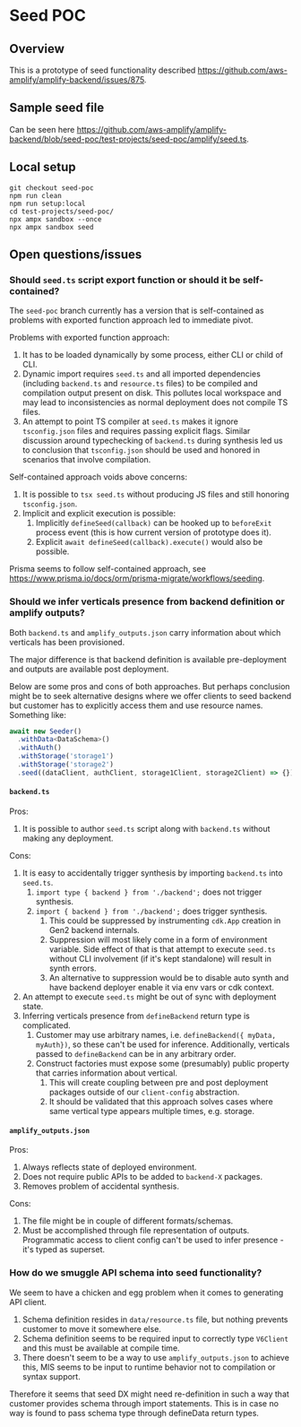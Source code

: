 # Seed POC

## Overview

This is a prototype of seed functionality described https://github.com/aws-amplify/amplify-backend/issues/875.

## Sample seed file

Can be seen here https://github.com/aws-amplify/amplify-backend/blob/seed-poc/test-projects/seed-poc/amplify/seed.ts.

## Local setup

```shell
git checkout seed-poc
npm run clean
npm run setup:local
cd test-projects/seed-poc/
npx ampx sandbox --once
npx ampx sandbox seed
```

## Open questions/issues

### Should `seed.ts` script export function or should it be self-contained?

The `seed-poc` branch currently has a version that is self-contained as problems with exported function approach
led to immediate pivot.

Problems with exported function approach:

1. It has to be loaded dynamically by some process, either CLI or child of CLI.
2. Dynamic import requires `seed.ts` and all imported dependencies (including `backend.ts` and `resource.ts` files)
   to be compiled and compilation output present on disk. This pollutes local workspace and may lead to inconsistencies
   as normal deployment does not compile TS files.
3. An attempt to point TS compiler at `seed.ts` makes it ignore `tsconfig.json` files and requires passing explicit flags.
   Similar discussion around typechecking of `backend.ts` during synthesis led us to conclusion that `tsconfig.json`
   should be used and honored in scenarios that involve compilation.

Self-contained approach voids above concerns:

1. It is possible to `tsx seed.ts` without producing JS files and still honoring `tsconfig.json`.
2. Implicit and explicit execution is possible:
   1. Implicitly `defineSeed(callback)` can be hooked up to `beforeExit` process event (this is how current version of prototype does it).
   2. Explicit `await defineSeed(callback).execute()` would also be possible.

Prisma seems to follow self-contained approach, see https://www.prisma.io/docs/orm/prisma-migrate/workflows/seeding.

### Should we infer verticals presence from backend definition or amplify outputs?

Both `backend.ts` and `amplify_outputs.json` carry information about which verticals has been provisioned.

The major difference is that backend definition is available pre-deployment and outputs are available post deployment.

Below are some pros and cons of both approaches. But perhaps conclusion might be to seek alternative designs where
we offer clients to seed backend but customer has to explicitly access them and use resource names. Something like:

```typescript
await new Seeder()
  .withData<DataSchema>()
  .withAuth()
  .withStorage('storage1')
  .withStorage('storage2')
  .seed((dataClient, authClient, storage1Client, storage2Client) => {});
```

#### `backend.ts`

Pros:

1. It is possible to author `seed.ts` script along with `backend.ts` without making any deployment.

Cons:

1. It is easy to accidentally trigger synthesis by importing `backend.ts` into `seed.ts`.
   1. `import type { backend } from './backend';` does not trigger synthesis.
   2. `import { backend } from './backend';` does trigger synthesis.
      1. This could be suppressed by instrumenting `cdk.App` creation in Gen2 backend internals.
      2. Suppression will most likely come in a form of environment variable. Side effect of that is
         that attempt to execute `seed.ts` without CLI involvement (if it's kept standalone) will result in synth errors.
      3. An alternative to suppression would be to disable auto synth and have backend deployer enable it via env vars or cdk context.
2. An attempt to execute `seed.ts` might be out of sync with deployment state.
3. Inferring verticals presence from `defineBackend` return type is complicated.
   1. Customer may use arbitrary names, i.e. `defineBackend({ myData, myAuth})`, so these can't be used for inference.
      Additionally, verticals passed to `defineBackend` can be in any arbitrary order.
   2. Construct factories must expose some (presumably) public property that carries information about vertical.
      1. This will create coupling between pre and post deployment packages outside of our `client-config` abstraction.
      2. It should be validated that this approach solves cases where same vertical type appears multiple times, e.g. storage.

#### `amplify_outputs.json`

Pros:

1. Always reflects state of deployed environment.
2. Does not require public APIs to be added to `backend-X` packages.
3. Removes problem of accidental synthesis.

Cons:

1. The file might be in couple of different formats/schemas.
2. Must be accomplished through file representation of outputs. Programmatic access to client config can't be used to infer presence - it's typed as superset.

### How do we smuggle API schema into seed functionality?

We seem to have a chicken and egg problem when it comes to generating API client.

1. Schema definition resides in `data/resource.ts` file, but nothing prevents customer to move it somewhere else.
2. Schema definition seems to be required input to correctly type `V6Client` and this must be available at compile time.
3. There doesn't seem to be a way to use `amplify_outputs.json` to achieve this, MIS seems to be input to runtime behavior
   not to compilation or syntax support.

Therefore it seems that seed DX might need re-definition in such a way that customer provides schema through import statements.
This is in case no way is found to pass schema type through defineData return types.
